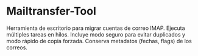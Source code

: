# Mailtransfer-Tool
Herramienta de escritorio para migrar cuentas de correo IMAP. Ejecuta múltiples tareas en hilos. Incluye modo seguro para evitar duplicados y modo rápido de copia forzada. Conserva metadatos (fechas, flags) de los correos.
